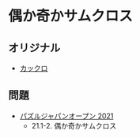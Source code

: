 # 偶か奇かサムクロス

## オリジナル
- [カックロ](kakuro.md)

## 問題
- [パズルジャパンオープン 2021](../questions/jwpc2021.md)
	- 21.1-2. 偶か奇かサムクロス
